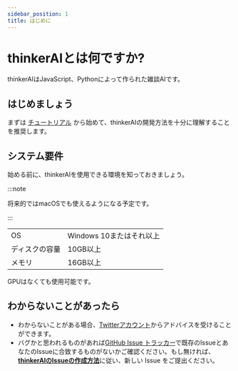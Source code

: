 ```yaml
---
sidebar_position: 1
title: はじめに
---
```


# thinkerAIとは何ですか?

thinkerAIはJavaScript、Pythonによって作られた雑談AIです。

## はじめましょう

まずは [チュートリアル](category/tutorial/) から始めて、thinkerAIの開発方法を十分に理解することを推奨します。

## システム要件

始める前に、thinkerAIを使用できる環境を知っておきましょう。

:::note

将来的ではmacOSでも使えるようになる予定です。

:::

|||
|---|---|
| OS | Windows 10またはそれ以上|
| ディスクの容量 | 10GB以上 |
| メモリ | 16GB以上 |

GPUはなくても使用可能です。

## わからないことがあったら

* わからないことがある場合、[Twitterアカウント](https://twitter.com/thinking-grp)からアドバイスを受けることができます。
* バグかと思われるものがあれば[GitHub Issue トラッカー](https://github.com/thinking-grp/thinkerAI/issues)で既存のIssueとあなたのIssueに合致するものがないかご確認ください。もし無ければ、[**thinkerAIのIssueの作成方法**](create-issues/)に従い、新しい Issue をご提出ください。